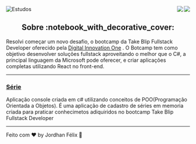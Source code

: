 <img alt="Estudos" src="https://user-images.githubusercontent.com/46610114/118693618-9a594b80-b7e1-11eb-826b-a06c125022c9.png" />

 <a href="https://badges.pufler.dev">
<img align="right" src="https://badges.pufler.dev/visits/jordhanfelix/estudos">
</a> <a href="https://opensource.org/licenses/MIT">
<img align="right" src="https://img.shields.io/npm/l/express">
</a>

<br/>

<h2 align="center">
  Sobre :notebook_with_decorative_cover:
</h2>

Resolvi começar um novo desafio, o bootcamp da Take Blip Fullstack Developer oferecido pela [Digital Innovation One](https://web.digitalinnovation.one/track/take-blip-fullstack-developer) . O Botcamp tem como objetivo desenvolver soluções fullstack aproveitando o melhor que o C#, a principal linguagem da Microsoft pode oferecer, e criar aplicações completas utilizando React no front-end.

---

<h3 align="left">
 <a href="https://github.com/JordhanFelix/estudos/tree/main/TakeBlipFullstackDeveloper/DIO.Series">Série</a>
</h3>
<p>Aplicação console criada em c# utilizando conceitos de POO(Programação Orientada a Objetos). É uma aplicação de cadastro de séries em memoria criada para praticar conhecimetos adiquiridos no bootcamp Take Blip Fullstack Developer</p>

---

Feito com :heart: by Jordhan Félix :wave:
